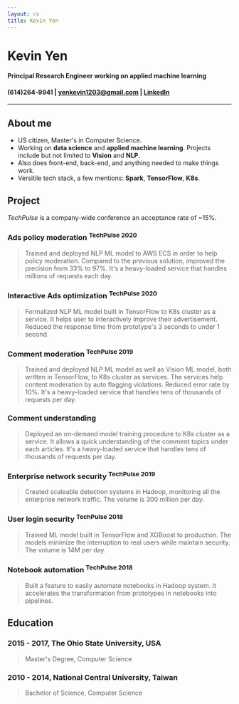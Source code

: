 ```yaml
---
layout: cv
title: Kevin Yen
---
```

# Kevin Yen

#### Principal Research Engineer working on applied machine learning

<h4 id="webaddress">
(614)264-9941
| <a href="yenkevin1203@gmail.com">yenkevin1203@gmail.com</a> 
| <a href="https://www.linkedin.com/in/kevinyen91">LinkedIn</a>
<!-- | <a href="https://github.com/NivekNey">GitHub</a> -->
</h4>

<hr>

## About me

-   US citizen, Master's in Computer Science. 
-   Working on __data science__ and __applied machine learning__. Projects include but not limited to __Vision__ and __NLP__.
-   Also does front-end, back-end, and anything needed to make things work.
-   Versitile tech stack, a few mentions: __Spark__, __TensorFlow__, __K8s__.

## Project

_TechPulse_ is a company-wide conference an acceptance rate of ~15%.

### Ads policy moderation <sup>TechPulse 2020</sup>

> Trained and deployed NLP ML model to AWS ECS in order to help policy moderation. Compared to the previous solution, improved the precision from 33% to 97%. It's a heavy-loaded service that handles millions of requests each day. 

### Interactive Ads optimization <sup>TechPulse 2020</sup>

> Formalized NLP ML model built in TensorFlow to K8s cluster as a service. It helps user to interactively improve their advertisement. Reduced the response time from prototype's 3 seconds to under 1 second. 

### Comment moderation <sup>TechPulse 2019</sup>

> Trained and deployed NLP ML model as well as Vision ML model, both written in TensorFlow, to K8s cluster as services. The services help content moderation by auto flagging violations. Reduced error rate by 10%. It's a heavy-loaded service that handles tens of thousands of requests per day.

### Comment understanding 

> Deployed an on-demand model training procedure to K8s cluster as a service. It allows a quick understanding of the comment topics under each articles. It's a heavy-loaded service that handles tens of thousands of requests per day.

### Enterprise network security <sup>TechPulse 2019</sup>

> Created scaleable detection systems in Hadoop, monitoring all the enterprise network traffic. The volume is 300 million per day.  

### User login security <sup>TechPulse 2018</sup>

> Trained ML model built in TensorFlow and XGBoost to production. The models minimize the interruption to real users while maintain security. The volume is 14M per day.

### Notebook automation <sup>TechPulse 2018</sup>

> Built a feature to easily automate notebooks in Hadoop system. It accelerates the transformation from prototypes in notebooks into pipelines. 

## Education

### 2015 - 2017, The Ohio State University, USA

> Master's Degree, Computer Science

### 2010 - 2014, National Central University, Taiwan

> Bachelor of Science, Computer Science

